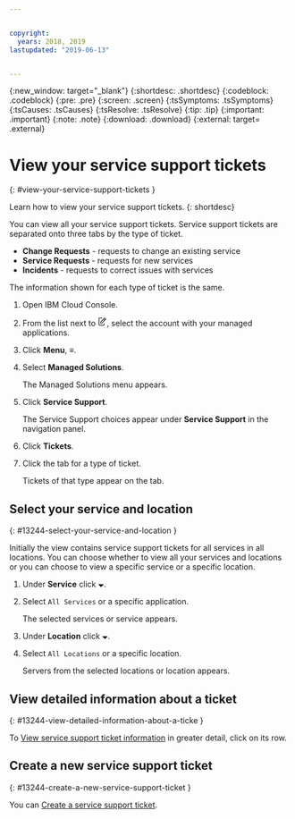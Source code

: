 ```yaml
---


copyright:
  years: 2018, 2019
lastupdated: "2019-06-13"


---
```


{:new_window: target="_blank"} 
{:shortdesc: .shortdesc} 
{:codeblock: .codeblock} 
{:pre: .pre} 
{:screen: .screen} 
{:tsSymptoms: .tsSymptoms} 
{:tsCauses: .tsCauses} 
{:tsResolve: .tsResolve} 
{:tip: .tip} 
{:important: .important} 
{:note: .note} 
{:download: .download} 
{:external: target= .external} 

# View your service support tickets
{: #view-your-service-support-tickets } 

Learn how to view your service support tickets.
{: shortdesc} 

You can view all your service support tickets. Service support tickets
are separated onto three tabs by the type of ticket.

  - **Change Requests** - requests to change an existing service
  - **Service Requests** - requests for new services
  - **Incidents** - requests to correct issues with services

The information shown for each type of ticket is the same.

1.  Open IBM Cloud Console.

2.  From the list next to <svg aria-label="pencil with paper"
    alt="pencil with paper" viewBox="0 0 32 32" width="16"
    height="16"><path d="M22 22v6H6V4h10V2H6a2 2 0 0 0-2 2v24a2 2 0 0
    0 2 2h16a2 2 0 0 0 2-2v-6z"/><path d="M29.537 5.76L26.24
    2.463a1.58 1.58 0 0 0-2.236 0L10 16.467V22h5.533L29.537 7.995a1.58
    1.58 0 0 0 0-2.235zM14.704 20H12v-2.704l9.44-9.441 2.705
    2.704zM25.56 9.145l-2.704-2.704 2.267-2.267 2.704
    2.704z"/></svg>, select the account with your managed
    applications.

3.  Click **Menu**, ≡.

4.  Select **Managed Solutions**.
    
    The Managed Solutions menu appears.

5.  Click **Service Support**.
    
    The Service Support choices appear under **Service Support** in the
    navigation panel.

6.  Click **Tickets**.

7.  Click the tab for a type of ticket.
    
    Tickets of that type appear on the tab.

## Select your service and location
{: #13244-select-your-service-and-location } 

Initially the view contains service support tickets for all services in
all locations. You can choose whether to view all your services and
locations or you can choose to view a specific service or a specific
location.

1.  Under **Service** click <svg aria-label="open list of options"
    alt="open list of options" fill-rule="evenodd" height="5" role="img"
    viewBox="0 0 10 5" width="10"><title>open list of
    options</title><path d="M0 0l5 4.998L10 0z"></path></svg>.

2.  Select `All Services` or a specific application.
    
    The selected services or service appears.

3.  Under **Location** click <svg aria-label="open list of options"
    alt="open list of options" fill-rule="evenodd" height="5" role="img"
    viewBox="0 0 10 5" width="10"><title>open list of
    options</title><path d="M0 0l5 4.998L10 0z"></path></svg>.

4.  Select `All Locations` or a specific location.
    
    Servers from the selected locations or location appears.

## View detailed information about a ticket
{: #13244-view-detailed-information-about-a-ticke } 

To [View service support ticket
information](/docs/managed-solutions/view-service-support-ticket-information.html "View service support ticket information")
in greater detail, click on its row.

## Create a new service support ticket
{: #13244-create-a-new-service-support-ticket } 

You can [Create a service support
ticket](/docs/managed-solutions/create-a-service-support-ticket.html "Create a service support ticket").
